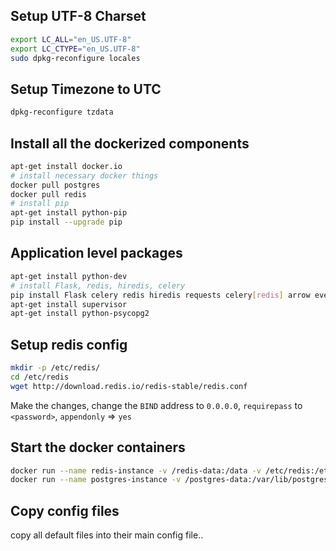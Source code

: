 ## Setup UTF-8 Charset
```bash
export LC_ALL="en_US.UTF-8"
export LC_CTYPE="en_US.UTF-8"
sudo dpkg-reconfigure locales
```

## Setup Timezone to UTC
```bash
dpkg-reconfigure tzdata
```

## Install all the dockerized components
```bash
apt-get install docker.io
# install necessary docker things
docker pull postgres
docker pull redis
# install pip
apt-get install python-pip
pip install --upgrade pip
```
## Application level packages
```bash
apt-get install python-dev
# install Flask, redis, hiredis, celery
pip install Flask celery redis hiredis requests celery[redis] arrow eventlet
apt-get install supervisor
apt-get install python-psycopg2
```

## Setup redis config
```bash
mkdir -p /etc/redis/
cd /etc/redis
wget http://download.redis.io/redis-stable/redis.conf
```
Make the changes, change the `BIND` address to `0.0.0.0`, `requirepass` to `<password>`, `appendonly` => `yes`

## Start the docker containers
```bash
docker run --name redis-instance -v /redis-data:/data -v /etc/redis:/etc/redis -p 127.0.0.1:6379:6739 -d redis redis-server /etc/redis/redis.conf
docker run --name postgres-instance -v /postgres-data:/var/lib/postgresql/data -p 127.0.0.1:5432:5432 -e POSTGRES_PASSWORD=secret -e POSTGRES_USER=default -d postgres
```
## Copy config files
copy all default files into their main config file..

